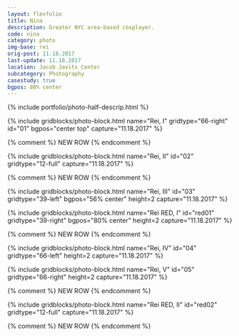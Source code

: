 ```yaml
---
layout: flexfolio
title: Nina
description: Greater NYC area-based cosplayer.
code: nina
category: photo
img-base: rei
orig-post: 11.18.2017
last-update: 11.18.2017
location: Jacob Javits Center
subcategory: Photography
casestudy: true
bgpos: 80% center
---
```


{% include portfolio/photo-half-descrip.html %}

{% include gridblocks/photo-block.html
      name="Rei, I"
      gridtype="66-right"
      id="01"
      bgpos="center top"
      capture="11.18.2017" %}

{% comment %} NEW ROW {% endcomment %}

{% include gridblocks/photo-block.html
      name="Rei, II"
      id="02"
      gridtype="12-full"
      capture="11.18.2017" %}

{% comment %} NEW ROW {% endcomment %}

{% include gridblocks/photo-block.html
      name="Rei, III"
      id="03"
      gridtype="39-left"
      bgpos="56% center"
      height=2
      capture="11.18.2017" %}

{% include gridblocks/photo-block.html
      name="Rei RED, I"
      id="red01"
      gridtype="39-right"
      bgpos="80% center"
      height=2
      capture="11.18.2017" %}

{% comment %} NEW ROW {% endcomment %}

{% include gridblocks/photo-block.html
      name="Rei, IV"
      id="04"
      gridtype="66-left"
      height=2
      capture="11.18.2017" %}

{% include gridblocks/photo-block.html
      name="Rei, V"
      id="05"
      gridtype="66-right"
      height=2
      capture="11.18.2017" %}

{% comment %} NEW ROW {% endcomment %}

{% include gridblocks/photo-block.html
      name="Rei RED, II"
      id="red02"
      gridtype="12-full"
      capture="11.18.2017" %}

{% comment %} NEW ROW {% endcomment %}